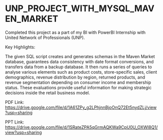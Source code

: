 # UNP_PROJECT_WITH_MYSQL_MAVEN_MARKET

Completed this project as a part of my BI with PowerBI Internship with United Network of Professionals (UNP).

Key Highlights:

The given SQL script creates and generates schemas in the Maven Market database, guarantees data consistency with date format conversions, and transfers data from a backup database. It then runs a series of queries to analyse various elements such as product costs, store-specific sales, client demographics, revenue distribution by region, returned products, and revenue segmentation depending on consumer income and membership status. These evaluations provide useful information for making strategic decisions inside the retail business model.

PDF Link: https://drive.google.com/file/d/1A61ZPy_g2LPhjnnBjoOnQ72Et5nydZLj/view?usp=sharing

PPT Link: https://drive.google.com/file/d/1SRateZPA5qGrmAQKWa9CpU0U_OXWl8Q1/view?usp=sharing
